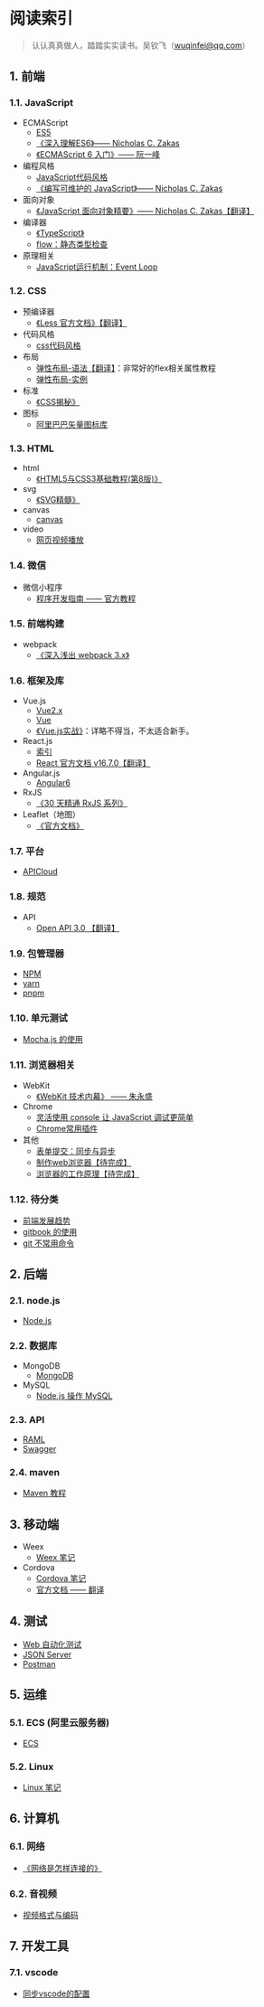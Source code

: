# 阅读索引

> 认认真真做人，踏踏实实读书。吴钦飞（wuqinfei@qq.com）

## 1. 前端

### 1.1. JavaScript

* ECMAScript
  * [ES5](./blog/2018/08/15.ES5.md)
  * [《深入理解ES6》—— Nicholas C. Zakas](./FrontEnd/JavaScript/深入理解ES6)
  * [《ECMAScript 6 入门》—— 阮一峰](./FrontEnd/JavaScript/ES6)
* 编程风格
  * [JavaScript代码风格](./blog/2018/08/08.JavaScript代码风格.md)
  * [《编写可维护的 JavaScript》—— Nicholas C. Zakas](./FrontEnd/JavaScript/MaintainableJavaScript/readme.md)
* 面向对象
  * [《JavaScript 面向对象精要》—— Nicholas C. Zakas【翻译】](./FrontEnd/JavaScript/ObjectOrientedJavaScript/readme.md)
* 编译器
  * [《TypeScript》](./FrontEnd/JavaScript/TypeScript)
  * [flow：静态类型检查](./blog/2018/10/14.flow静态类型检查.md)
* 原理相关
  * [JavaScript运行机制：Event Loop](./blog/2018/09/02.EventLoop.md)

### 1.2. CSS

* 预编译器
  * [《Less 官方文档》【翻译】](./FrontEnd/CSS/less/doc/readme.md)
* 代码风格
  * [css代码风格](./blog/2018/08/09.css代码风格.md)
* 布局
  * [弹性布局-语法【翻译】](./blog/2018/06/01.弹性布局-语法.md)：非常好的flex相关属性教程
  * [弹性布局-实例](./blog/2018/06/02.弹性布局-实例.md)
* 标准
  * [《CSS揭秘》](./FrontEnd/CSS/CSS揭秘)
* 图标
  * [阿里巴巴矢量图标库](./FrontEnd/CSS/阿里巴巴矢量图标库.md)

### 1.3. HTML

* html
  * [《HTML5与CSS3基础教程(第8版)》](./FrontEnd/HTML/HTML5&CSS3/readme.md)
* svg
  * [《SVG精髓》](./FrontEnd/HTML/SVG精髓)
* canvas
  * [canvas](./FrontEnd/HTML/canvas)
* video
  * [网页视频播放](./blog/2018/07/04.视频播放（包括IE8）.md)

### 1.4. 微信

* 微信小程序
  * [程序开发指南 —— 官方教程](./FrontEnd/weixin/min-program/official.md)

### 1.5. 前端构建

* webpack
  * [《深入浅出 webpack 3.x》](./FrontEnd/Build/webpack3.x/readme.md)

### 1.6. 框架及库

* Vue.js
  * [Vue2.x](./FrontEnd/框架/Vue2.x/readme.md)
  * [Vue](./FrontEnd/框架/Vue)
  * [《Vue.js实战》](./FrontEnd/框架/Vue.js实战)：详略不得当，不太适合新手。
* React.js
  * [索引](./FrontEnd/框架/React)
  * [React 官方文档 v16.7.0【翻译】](./FrontEnd/框架/React/doc)
* Angular.js
  * [Angular6](./FrontEnd/框架/Angular6)
* RxJS
  * [《30 天精通 RxJS 系列》](./FrontEnd/库/RxJS/readme.md)
* Leaflet（地图）
  * [《官方文档》](./FrontEnd/库/Leaflet)

### 1.7. 平台

* [APICloud](./FrontEnd/platform/apicloud/readme.md)

### 1.8. 规范

* API
  * [Open API 3.0 【翻译】](./FrontEnd/其他/OpenAPI/readme.md)

### 1.9. 包管理器

* [NPM](./BackEnd/npm/readme.md)
* [yarn](./FrontEnd/Build/yarn.md)
* [pnpm](./FrontEnd/Build/pnpm.md)

### 1.10. 单元测试

* [Mocha.js 的使用](./blog/2018/10/09.mochajs的使用.md)

### 1.11. 浏览器相关

* WebKit
  * [《WebKit 技术内幕》 —— 朱永盛](./FrontEnd/其他/WebKit技术内幕/readme.md)
* Chrome
  * [灵活使用 console 让 JavaScript 调试更简单](blog/2019/04/04.console的用法.md)
  * [Chrome常用插件](./blog/2018/09/01.Chrome常用插件.md)
* 其他
  * [表单提交：同步与异步](./blog/2018/08/31.同步与异步表单提交.md)
  * [制作web浏览器【待完成】](./FrontEnd/其他/制作web浏览器/readme.md)
  * [浏览器的工作原理【待完成】](./blog/2018/08/11.浏览器的工作原理.md)

### 1.12. 待分类

* [前端发展趋势](./blog/2018/07/30.前端发展趋势.md)
* [gitbook 的使用](./blog/2018/10/30.gitbook的使用.md)
* [git 不常用命令](./blog/2018/11/02.git不常用命令.md)

## 2. 后端

### 2.1. node.js

* [Node.js](./BackEnd/node/readme.md)

### 2.2. 数据库

* MongoDB
  * [MongoDB](./BackEnd/MongoDB/readme.md)
* MySQL
  * [Node.js 操作 MySQL](./BackEnd/MySQL)

### 2.3. API

* [RAML](./BackEnd/API/raml/readme.md)
* [Swagger](./BackEnd/API/swagger/readme.md)

### 2.4. maven

* [Maven 教程](./BackEnd/Maven/readme.md)

## 3. 移动端

* Weex
  * [Weex 笔记](./Mobile/weex/readme.md)
* Cordova
  * [Cordova 笔记](./Mobile/cordova)
  * [官方文档 —— 翻译](./Mobile/cordova/doc)

## 4. 测试

* [Web 自动化测试](./Test/Web自动化测试/readme.md)
* [JSON Server](./blog/2018/08/29.JsonServer.md)
* [Postman](./blog/2018/08/30.Postman.md)

## 5. 运维

### 5.1. ECS (阿里云服务器)

* [ECS](./Operation/ECS/readme.md)

### 5.2. Linux

* [Linux 笔记](./Operation/Linux/readme.md)

## 6. 计算机

### 6.1. 网络

* [《网络是怎样连接的》](./网络/网络是怎样连接的)

### 6.2. 音视频

* [视频格式与编码](./blog/2018/08/03.视频格式与编码.md)

## 7. 开发工具

### 7.1. vscode

* [同步vscode的配置](./blog/2018/09/11.同步vscode的配置.md)